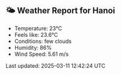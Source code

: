 <!-- WEATHER-START -->
## 🌤 Weather Report for Hanoi

- Temperature: 23°C
- Feels like: 23.6°C
- Conditions: few clouds
- Humidity: 86%
- Wind Speed: 5.61 m/s

Last updated: 2025-03-11 12:42:24 UTC
<!-- WEATHER-END -->
